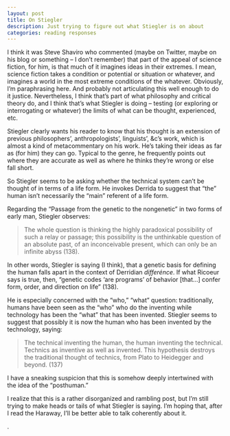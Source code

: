 ```yaml
---
layout: post
title: On Stiegler
description: Just trying to figure out what Stiegler is on about
categories: reading responses
---
```


I think it was Steve Shaviro who commented (maybe on Twitter, maybe on his blog or something – I don’t remember) that part of the appeal of science fiction, for him, is that much of it imagines ideas in their extremes. I mean, science fiction takes a condition or potential or situation or whatever, and imagines a world in the most extreme conditions of the whatever. Obviously, I’m paraphrasing here. And probably not articulating this well enough to do it justice. Nevertheless, I think that’s part of what philosophy and critical theory do, and I think that’s what Stiegler is doing – testing (or exploring or interrogating or whatever) the limits of what can be thought, experienced, etc.

Stiegler clearly wants his reader to know that his thought is an extension of previous philosophers’, anthropologists’, linguists’, &c’s work, which is almost a kind of metacommentary on his work. He’s taking their ideas as far as (for him) they can go. Typical to the genre, he frequently points out where they are accurate as well as where he thinks they’re wrong or else fall short.

So Stiegler seems to be asking whether the technical system can’t be thought of in terms of a life form. He invokes Derrida to suggest that “the” human isn’t necessarily the “main” referent of a life form.

Regarding the “Passage from the genetic to the nongenetic” in two forms of early man, Stiegler observes:

>The whole question is thinking the highly paradoxical possibility of such a relay or passage; this possibility is the unthinkable question of an absolute past, of an inconceivable present, which can only be an infinite abyss (138).

In other words, Stiegler is saying (I think), that a genetic basis for defining the human falls apart in the context of Derridian *differénce*. If what Ricoeur says is true, then, “genetic codes ‘are programs’ of behavior [that…] confer form, order, and direction on life” (138).

He is especially concerned with the “who,” “what” question: traditionally, humans have been seen as the “who” who do the inventing while technology has been the “what” that has been invented. Stiegler seems to suggest that possibly it is now the human who has been invented by the technology, saying:

>The technical inventing the human, the human inventing the technical. Technics as inventive as well as invented. This hypothesis destroys the traditional thought of technics, from Plato to Heidegger and beyond. (137)

I have a sneaking suspicion that this is somehow deeply intertwined with the idea of the “posthuman.” 

I realize that this is a rather disorganized and rambling post, but I’m still trying to make heads or tails of what Stiegler is saying. I’m hoping that, after I read the Haraway, I’ll be better able to talk coherently about it.

.
